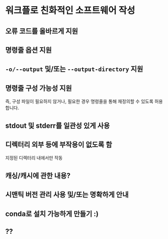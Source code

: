 # 워크플로 친화적인 소프트웨어 작성

## 오류 코드를 올바르게 지원

## 명령줄 옵션 지원

## `-o/--output` 및/또는 `--output-directory` 지원

## 명령줄 구성 가능성 지원

즉, 구성 파일이 필요하지 않거나, 필요한 경우 명령줄을 통해 재정의할 수 있도록 허용합니다.

## stdout 및 stderr를 일관성 있게 사용

## 디렉터리 외부 등에 부작용이 없도록 함

지정된 디렉터리 내에서만 작동

## 캐싱/캐시에 관한 내용?

## 시맨틱 버전 관리 사용 및/또는 명확하게 안내

## conda로 설치 가능하게 만들기 :)

## ??
